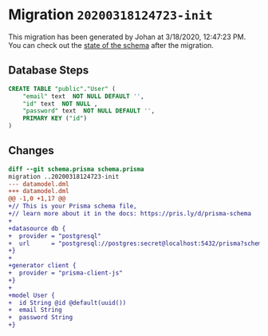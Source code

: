 # Migration `20200318124723-init`

This migration has been generated by Johan at 3/18/2020, 12:47:23 PM.
You can check out the [state of the schema](./schema.prisma) after the migration.

## Database Steps

```sql
CREATE TABLE "public"."User" (
    "email" text  NOT NULL DEFAULT '',
    "id" text  NOT NULL ,
    "password" text  NOT NULL DEFAULT '',
    PRIMARY KEY ("id")
) 
```

## Changes

```diff
diff --git schema.prisma schema.prisma
migration ..20200318124723-init
--- datamodel.dml
+++ datamodel.dml
@@ -1,0 +1,17 @@
+// This is your Prisma schema file,
+// learn more about it in the docs: https://pris.ly/d/prisma-schema
+
+datasource db {
+  provider = "postgresql"
+  url      = "postgresql://postgres:secret@localhost:5432/prisma?schema=public"
+}
+
+generator client {
+  provider = "prisma-client-js"
+}
+
+model User {
+  id String @id @default(uuid())
+  email String
+  password String
+}
```


